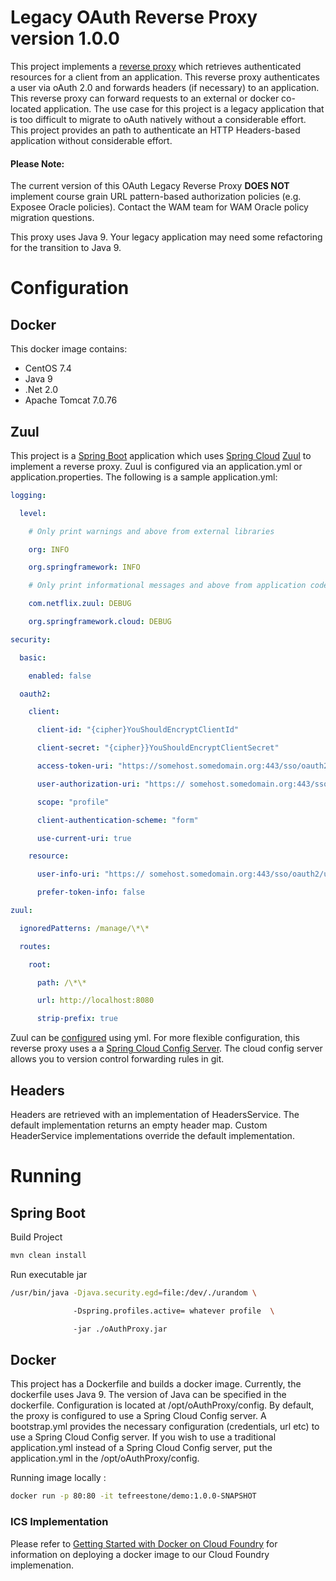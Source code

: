 # Legacy OAuth Reverse Proxy version 1.0.0

This project implements a [reverse proxy](https://en.wikipedia.org/wiki/Reverse_proxy) which retrieves authenticated resources for a client from an application.   This reverse proxy authenticates a user via oAuth 2.0 and forwards headers (if necessary) to an application.  This reverse proxy can forward requests to an external or docker co-located application.
The use case for this project is a legacy application that is too difficult to migrate to oAuth natively without a considerable effort.  This project provides an path to authenticate an HTTP Headers-based application without considerable effort.


#### Please Note:
The current version of this OAuth Legacy Reverse Proxy **DOES NOT** implement course grain URL pattern-based authorization policies (e.g. Exposee Oracle policies).  Contact the WAM team for WAM Oracle policy migration questions.  

This proxy uses Java 9.  Your legacy application may need some refactoring for the transition to Java 9.  

# Configuration
## Docker 
This docker image contains:
* CentOS 7.4
* Java 9
* .Net 2.0
* Apache Tomcat 7.0.76

## Zuul

This project is a [Spring Boot](https://projects.spring.io/spring-boot/) application which uses [Spring Cloud](https://cloud.spring.io/spring-cloud-netflix/multi/multi__router_and_filter_zuul.html) [Zuul](https://cloud.spring.io/spring-cloud-netflix/multi/multi__router_and_filter_zuul.html) to implement a reverse proxy.  Zuul is configured via an application.yml or application.properties.  The following is a sample application.yml:

```yaml
logging:

  level:

    # Only print warnings and above from external libraries

    org: INFO

    org.springframework: INFO

    # Only print informational messages and above from application code

    com.netflix.zuul: DEBUG

    org.springframework.cloud: DEBUG

security:

  basic:

    enabled: false

  oauth2:

    client:

      client-id: "{cipher}YouShouldEncryptClientId"

      client-secret: "{cipher}}YouShouldEncryptClientSecret"

      access-token-uri: "https://somehost.somedomain.org:443/sso/oauth2/access\_token"

      user-authorization-uri: "https:// somehost.somedomain.org:443/sso/oauth2/authorize"

      scope: "profile"

      client-authentication-scheme: "form"

      use-current-uri: true

    resource:

      user-info-uri: "https:// somehost.somedomain.org:443/sso/oauth2/userinfo"

      prefer-token-info: false

zuul:

  ignoredPatterns: /manage/\*\*

  routes:

    root:

      path: /\*\*

      url: http://localhost:8080

      strip-prefix: true
```


Zuul can be [configured](http://www.baeldung.com/spring-rest-with-zuul-proxy) using yml.  For more flexible configuration, this reverse proxy uses a a [Spring Cloud Config Server](https://cloud.spring.io/spring-cloud-config/single/spring-cloud-config.html).  The cloud config server allows you to version control forwarding rules in git. 



## Headers

Headers are retrieved with an implementation of HeadersService.   The default implementation returns an empty header map.  Custom HeaderService implementations override the default implementation.

# Running

## Spring Boot

Build Project
```bash
mvn clean install
```
Run executable jar
```bash
/usr/bin/java -Djava.security.egd=file:/dev/./urandom \

              -Dspring.profiles.active= whatever profile  \

              -jar ./oAuthProxy.jar
```

## Docker

This project has a Dockerfile and builds a docker image.  Currently, the dockerfile uses Java 9.  The version of Java can be specified in the dockerfile.  Configuration is located at /opt/oAuthProxy/config.  By default, the proxy is configured to use a Spring Cloud Config server.  A bootstrap.yml provides the necessary configuration (credentials, url etc) to use a Spring Cloud Config server.  If you wish to use a traditional application.yml instead of a Spring Cloud Config server, put the application.yml in the /opt/oAuthProxy/config.

Running image locally :
```bash
docker run -p 80:80 -it tefreestone/demo:1.0.0-SNAPSHOT
```

### ICS Implementation
Please refer to [Getting Started with Docker on Cloud Foundry](https://ip.ldschurch.org/578/document/using-docker-with-cloud-foundry) for information on deploying a docker image to our Cloud Foundry implemenation.